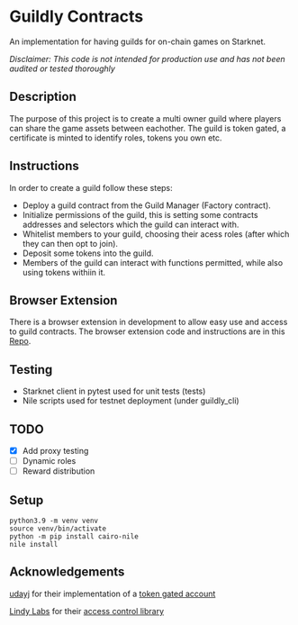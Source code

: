 # Guildly Contracts

An implementation for having guilds for on-chain games on Starknet.

_Disclaimer: This code is not intended for production use and has not been audited or tested thoroughly_

## Description

The purpose of this project is to create a multi owner guild where players can share the game assets between eachother. The guild is token gated, a certificate is minted to identify roles, tokens you own etc.

## Instructions

In order to create a guild follow these steps:

- Deploy a guild contract from the Guild Manager (Factory contract).
- Initialize permissions of the guild, this is setting some contracts addresses and selectors which the guild can interact with.
- Whitelist members to your guild, choosing their acess roles (after which they can then opt to join).
- Deposit some tokens into the guild.
- Members of the guild can interact with functions permitted, while also using tokens withiin it.

## Browser Extension

There is a browser extension in development to allow easy use and access to guild contracts. The browser extension code and instructions are in this [Repo](https://github.com/Guildly/guildly-extension).

## Testing

- Starknet client in pytest used for unit tests (tests)
- Nile scripts used for testnet deployment (under guildly_cli)

## TODO

- [x] Add proxy testing
- [ ] Dynamic roles
- [ ] Reward distribution

## Setup

```
python3.9 -m venv venv
source venv/bin/activate
python -m pip install cairo-nile
nile install
```

## Acknowledgements

[udayj](https://twitter.com/udayj) for their implementation of a [token gated account](https://github.com/udayj/token_gated_account)

[Lindy Labs](https://twitter.com/Lindy_Labs) for their [access control library](https://github.com/lindy-labs/cairo-accesscontrol)
